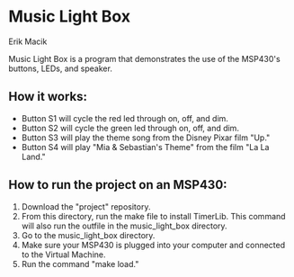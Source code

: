 # Music Light Box

Erik Macik

Music Light Box is a program that demonstrates the use of the MSP430's
buttons, LEDs, and speaker.

## How it works:
* Button S1 will cycle the red led through on, off, and dim.
* Button S2 will cycle the green led through on, off, and dim.
* Button S3 will play the theme song from the Disney Pixar film "Up."
* Button S4 will play "Mia & Sebastian's Theme" from the film "La La Land."

## How to run the project on an MSP430:
1. Download the "project" repository.
2. From this directory, run the make file to install TimerLib. This command will also run the outfile in the music_light_box directory.
3. Go to the music_light_box directory.
4. Make sure your MSP430 is plugged into your computer and connected to the Virtual Machine.
5. Run the command "make load."

